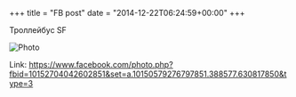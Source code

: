 +++
title = "FB post"
date = "2014-12-22T06:24:59+00:00"
+++

Троллейбус SF

![Photo](https://scontent.xx.fbcdn.net/v/t1.0-0/p130x130/10357530_10152704042602851_3370414782488757913_n.jpg?oh=c9845d3103e74432485243c581429241&oe=59A1E1C9)


Link: https://www.facebook.com/photo.php?fbid=10152704042602851&set=a.10150579276797851.388577.630817850&type=3
